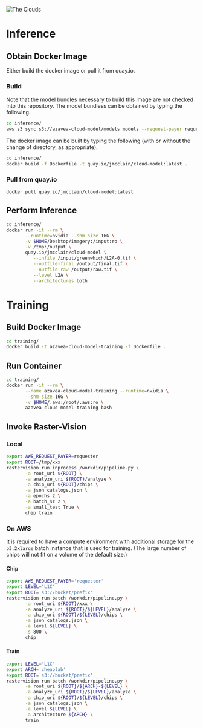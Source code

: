 ![The Clouds](https://upload.wikimedia.org/wikipedia/commons/4/46/Socrates_in_a_basket.jpg)

# Inference #

## Obtain Docker Image ##

Either build the docker image or pull it from quay.io.

### Build ###

Note that the model bundles necessary to build this image are not checked into this repository.
The model bundless can be obtained by typing the following.
```bash
cd inference/
aws s3 sync s3://azavea-cloud-model/models models --request-payer requester
```

The docker image can be built by typing the following (with or without the change of directory, as appropriate).
```bash
cd inference/
docker build -f Dockerfile -t quay.io/jmcclain/cloud-model:latest .
```

### Pull from quay.io ###

```
docker pull quay.io/jmcclain/cloud-model:latest
```

## Perform Inference ##

```bash
cd inference/
docker run -it --rm \
       --runtime=nvidia --shm-size 16G \
       -v $HOME/Desktop/imagery:/input:ro \
       -v /tmp:/output \
       quay.io/jmcclain/cloud-model \
          --infile /input/greenwhich/L2A-0.tif \
          --outfile-final /output/final.tif \
          --outfile-raw /output/raw.tif \
          --level L2A \
          --architectures both
```

# Training #

## Build Docker Image ##

```bash
cd training/
docker build -t azavea-cloud-model-training -f Dockerfile .
```

## Run Container ##

```bash
cd training/
docker run -it --rm \
       --name azavea-cloud-model-training --runtime=nvidia \
       --shm-size 16G \
       -v $HOME/.aws:/root/.aws:ro \
       azavea-cloud-model-training bash
```

## Invoke Raster-Vision ##

### Local ###

```bash
export AWS_REQUEST_PAYER=requester
export ROOT=/tmp/xxx
rastervision run inprocess /workdir/pipeline.py \
       -a root_uri ${ROOT} \
       -a analyze_uri ${ROOT}/analyze \
       -a chip_uri ${ROOT}/chips \
       -a json catalogs.json \
       -a epochs 2 \
       -a batch_sz 2 \
       -a small_test True \
       chip train
```

### On AWS ###

It is required to have a compute environment with [additional storage](https://aws.amazon.com/premiumsupport/knowledge-center/batch-ebs-volumes-launch-template/) for the `p3.2xlarge` batch instance that is used for training.  (The large number of chips will not fit on a volume of the default size.)

#### Chip ####

```bash
export AWS_REQUEST_PAYER='requester'
export LEVEL='L1C'
export ROOT='s3://bucket/prefix'
rastervision run batch /workdir/pipeline.py \
       -a root_uri ${ROOT}/xxx \
       -a analyze_uri ${ROOT}/${LEVEL}/analyze \
       -a chip_uri ${ROOT}/${LEVEL}/chips \
       -a json catalogs.json \
       -a level ${LEVEL} \
       -s 800 \
       chip
```

#### Train ####

```bash
export LEVEL='L1C'
export ARCH='cheaplab'
export ROOT='s3://bucket/prefix'
rastervision run batch /workdir/pipeline.py \
       -a root_uri ${ROOT}/${ARCH}-${LEVEL} \
       -a analyze_uri ${ROOT}/${LEVEL}/analyze \
       -a chip_uri ${ROOT}/${LEVEL}/chips \
       -a json catalogs.json \
       -a level ${LEVEL} \
       -a architecture ${ARCH} \
       train
```
